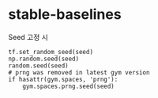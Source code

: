 # stable-baselines

Seed 고정 시
```
tf.set_random_seed(seed)
np.random.seed(seed)
random.seed(seed)
# prng was removed in latest gym version
if hasattr(gym.spaces, 'prng'):
    gym.spaces.prng.seed(seed)
